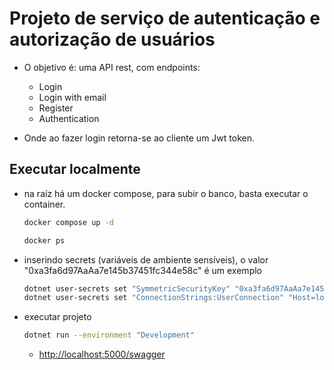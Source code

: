# Projeto de serviço de autenticação e autorização de usuários

- O objetivo é: uma API rest, com endpoints:
  - Login
  - Login with email
  - Register
  - Authentication

- Onde ao fazer login retorna-se ao cliente um Jwt token.

## Executar localmente

- na raíz há um docker compose, para subir o banco, basta executar o container.

  ```bash
  docker compose up -d
  ```

  ```bash
  docker ps
  ```

- inserindo secrets (variáveis de ambiente sensíveis), o valor "0xa3fa6d97AaAa7e145b37451fc344e58c" é um exemplo
  
  ```bash
  dotnet user-secrets set "SymmetricSecurityKey" "0xa3fa6d97AaAa7e145b37451fc344e58c"
  dotnet user-secrets set "ConnectionStrings:UserConnection" "Host=localhost;Database=prontu_db;Username=teste;Password=teste"
  ```

- executar projeto

  ```bash
  dotnet run --environment "Development"
  ```

  - <http://localhost:5000/swagger>